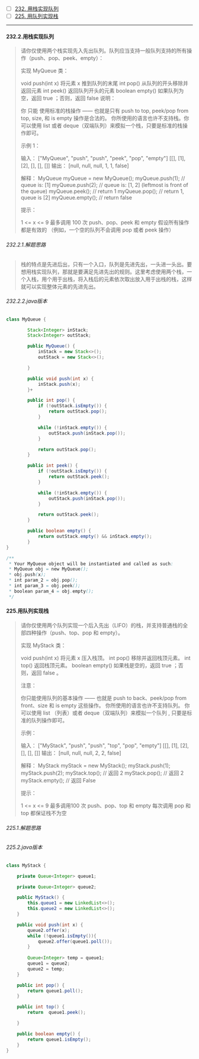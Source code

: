 - [ ] [232. 用栈实现队列](https://leetcode.cn/problems/implement-queue-using-stacks/)
- [ ] [225. 用队列实现栈](https://leetcode.cn/problems/implement-stack-using-queues/)

----

#### 232.2.用栈实现队列

>请你仅使用两个栈实现先入先出队列。队列应当支持一般队列支持的所有操作（push、pop、peek、empty）：
>
>实现 MyQueue 类：
>
>void push(int x) 将元素 x 推到队列的末尾
>int pop() 从队列的开头移除并返回元素
>int peek() 返回队列开头的元素 
>boolean empty() 如果队列为空，返回 true ；否则，返回 false
>说明：
>
>你 只能 使用标准的栈操作 —— 也就是只有 push to top, peek/pop from top, size, 和 is empty 操作是合法的。
>你所使用的语言也许不支持栈。你可以使用 list 或者 deque（双端队列）来模拟一个栈，只要是标准的栈操作即可。
>
>
>示例 1：
>
>输入：
>["MyQueue", "push", "push", "peek", "pop", "empty"]
>[[], [1], [2], [], [], []]
>输出：
>[null, null, null, 1, 1, false]
>
>解释：
>MyQueue myQueue = new MyQueue();
>myQueue.push(1); // queue is: [1]
>myQueue.push(2); // queue is: [1, 2] (leftmost is front of the queue)
>myQueue.peek(); // return 1
>myQueue.pop(); // return 1, queue is [2]
>myQueue.empty(); // return false
>
>
>提示：
>
>1 <= x <= 9
>最多调用 100 次 push、pop、peek 和 empty
>假设所有操作都是有效的 （例如，一个空的队列不会调用 pop 或者 peek 操作）

###### 232.2.1.解题思路

> ​	栈的特点是先进后出，只有一个入口，队列是先进先出，一头进一头出。要想用栈实现队列，那就是要满足先进先出的规则。这里考虑使用两个栈，一个入栈，用个用于出栈，将入栈后的元素依次取出放入用于出栈的栈，这样就可以实现整体元素的先进先出。

###### 232.2.2.java版本

```java
class MyQueue {

        Stack<Integer> inStack;
        Stack<Integer> outStack;

        public MyQueue() {
            inStack = new Stack<>();
            outStack = new Stack<>();

        }

        public void push(int x) {
            inStack.push(x);
        }+

        public int pop() {
            if (!outStack.isEmpty()) {
                return outStack.pop();
            }

            while (!inStack.empty()) {
                outStack.push(inStack.pop());
            }

            return outStack.pop();
        }

        public int peek() {
            if (!outStack.isEmpty()) {
                return outStack.peek();
            }

            while (!inStack.empty()) {
                outStack.push(inStack.pop());
            }

            return outStack.peek();
        }

        public boolean empty() {
            return outStack.empty() && inStack.empty();
        }
}

/**
 * Your MyQueue object will be instantiated and called as such:
 * MyQueue obj = new MyQueue();
 * obj.push(x);
 * int param_2 = obj.pop();
 * int param_3 = obj.peek();
 * boolean param_4 = obj.empty();
 */
```

#### 225.用队列实现栈

>请你仅使用两个队列实现一个后入先出（LIFO）的栈，并支持普通栈的全部四种操作（push、top、pop 和 empty）。
>
>实现 MyStack 类：
>
>void push(int x) 将元素 x 压入栈顶。
>int pop() 移除并返回栈顶元素。
>int top() 返回栈顶元素。
>boolean empty() 如果栈是空的，返回 true ；否则，返回 false 。
>
>
>注意：
>
>你只能使用队列的基本操作 —— 也就是 push to back、peek/pop from front、size 和 is empty 这些操作。
>你所使用的语言也许不支持队列。 你可以使用 list （列表）或者 deque（双端队列）来模拟一个队列 , 只要是标准的队列操作即可。
>
>
>示例：
>
>输入：
>["MyStack", "push", "push", "top", "pop", "empty"]
>[[], [1], [2], [], [], []]
>输出：
>[null, null, null, 2, 2, false]
>
>解释：
>MyStack myStack = new MyStack();
>myStack.push(1);
>myStack.push(2);
>myStack.top(); // 返回 2
>myStack.pop(); // 返回 2
>myStack.empty(); // 返回 False
>
>
>提示：
>
>1 <= x <= 9
>最多调用100 次 push、pop、top 和 empty
>每次调用 pop 和 top 都保证栈不为空

###### 225.1.解题思路

###### 225.2.java版本

```java
class MyStack {

    private Queue<Integer> queue1;

    private Queue<Integer> queue2;

    public MyStack() {
        this.queue1 = new LinkedList<>();
        this.queue2 = new LinkedList<>();
    }

    public void push(int x) {
        queue2.offer(x);
        while (!queue1.isEmpty()){
            queue2.offer(queue1.poll());
        }
        
        Queue<Integer> temp = queue1;
        queue1 = queue2;
        queue2 = temp;
    }

    public int pop() {
        return queue1.poll();
    }

    public int top() {
        return  queue1.peek();

    }

    public boolean empty() {
        return queue1.isEmpty();
    }
}
```


